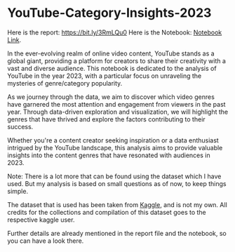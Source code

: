 # YouTube-Category-Insights-2023

Here is the report: https://bit.ly/3RmLQu0
Here is the Notebook: [Notebook Link](https://github.com/codemaahir/YouTube-Category-Insights-2023/blob/master/yt_insights.ipynb).

In the ever-evolving realm of online video content, YouTube stands as a global giant, providing a platform for creators to share their creativity with a vast and diverse audience. This notebook is dedicated to the analysis of YouTube in the year 2023, with a particular focus on unraveling the mysteries of genre/category popularity.

As we journey through the data, we aim to discover which video genres have garnered the most attention and engagement from viewers in the past year. Through data-driven exploration and visualization, we will highlight the genres that have thrived and explore the factors contributing to their success.

Whether you're a content creator seeking inspiration or a data enthusiast intrigued by the YouTube landscape, this analysis aims to provide valuable insights into the content genres that have resonated with audiences in 2023.

Note: There is a lot more that can be found using the dataset which I have used. But my analysis is based on small questions as of now, to keep things simple. 

The dataset that is used has been taken from [Kaggle](https://www.kaggle.com/datasets/nelgiriyewithana/global-youtube-statistics-2023), and is not my own. All credits for the collections and compilation of this dataset goes to the respective kaggle user.

Further details are already mentioned in the report file and the notebook, so you can have a look there.
